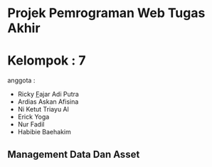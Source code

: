 # Projek Pemrograman Web Tugas Akhir

# Kelompok : 7
anggota :
- Ricky [F](http://webif21c-kelompok7.zya.me/)ajar Adi Putra
- Ardias Askan Afisina
- Ni Ketut Triayu Al
- Erick Yoga
- Nur Fadil
- Habibie Baehakim
## Management Data Dan Asset
